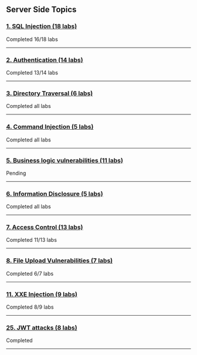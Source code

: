 ## Server Side Topics

### [**1. SQL Injection (18 labs)**](/SQL%20Injection)
Completed 16/18 labs
___
### [**2. Authentication (14 labs)**](/Authentication)
Completed 13/14 labs
___
### [**3. Directory Traversal (6 labs)**](/Directory%20Traversal)
Completed all labs
___
### [**4. Command Injection (5 labs)**](/Command%20Injection)
Completed all labs
___
### [**5. Business logic vulnerabilities (11 labs)**](/Business%20Logic%20Vulnerabilities)
Pending
___
### [**6. Information Disclosure (5 labs)**](/Information%20Disclosure)
Completed all labs
___
### [**7. Access Control (13 labs)**](/Access%20Control)
Completed 11/13 labs
___
### [**8. File Upload Vulnerabilities (7 labs)**](./File%20Upload%20Vulnerabilities)
Completed 6/7 labs
___
### [**11. XXE Injection (9 labs)**](./XXE%20Injection)
Completed 8/9 labs
___

### [**25. JWT attacks (8 labs)**](./JWT%20Attacks)

Completed
___
